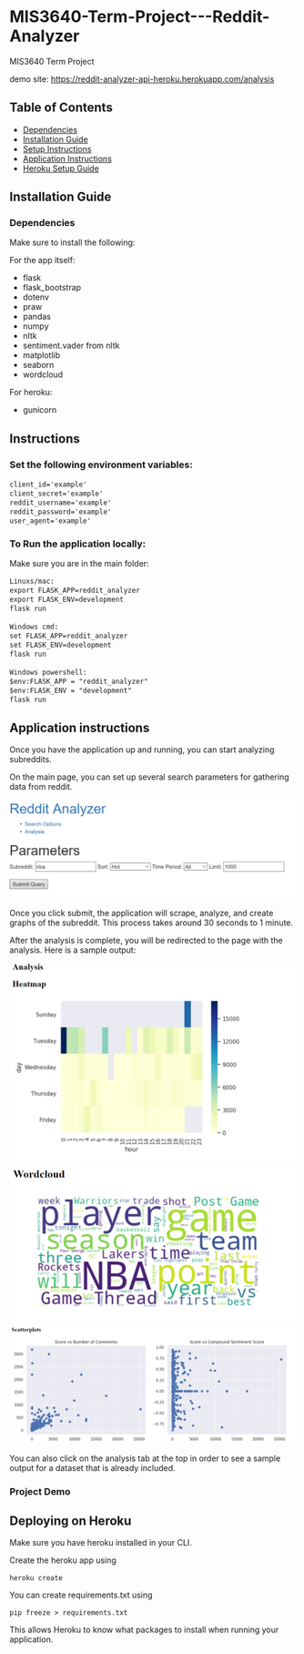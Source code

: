 # MIS3640-Term-Project---Reddit-Analyzer
MIS3640 Term Project

demo site:
https://reddit-analyzer-api-heroku.herokuapp.com/analysis

## Table of Contents

- [Dependencies](#Dependencies)
- [Installation Guide](#Installation)
- [Setup Instructions](#Setup)
- [Application Instructions](#Application)
- [Heroku Setup Guide](#Heroku)

## <a name="Dependencies">Installation Guide</a>

### Dependencies
Make sure to install the following:

For the app itself:

- flask
- flask_bootstrap 
- dotenv
- praw
- pandas
- numpy
- nltk
- sentiment.vader from nltk
- matplotlib
- seaborn
- wordcloud

For heroku:

- gunicorn

## <a name="Installation">Instructions</a>

### Set the following environment variables:

```
client_id='example'
client_secret='example'
reddit_username='example'
reddit_password='example'
user_agent='example'
```

### To Run the application locally:
Make sure you are in the main folder:

```
Linuxs/mac:
export FLASK_APP=reddit_analyzer
export FLASK_ENV=development
flask run

Windows cmd:
set FLASK_APP=reddit_analyzer
set FLASK_ENV=development
flask run

Windows powershell:
$env:FLASK_APP = "reddit_analyzer"
$env:FLASK_ENV = "development"
flask run
```

## <a name="Application">Application instructions</a>

Once you have the application up and running, you can start analyzing subreddits.

On the main page, you can set up several search parameters for gathering data from reddit.

![](images/Main_page_2.png)

Once you click submit, the application will scrape, analyze, and create graphs of the subreddit. This process takes around 30 seconds to 1 minute.

After the analysis is complete, you will be redirected to the page with the analysis. Here is a sample output:

![](images/analysis_heatmap.png)
![](images/analysis_wordmap.png)
![](images/analysis_scatterplot.png)

You can also click on the analysis tab at the top in order to see a sample output for a dataset that is already included.

### Project Demo

## <a name="Heroku">Deploying on Heroku</a>

Make sure you have heroku installed in your CLI.

Create the heroku app using

```
heroku create
```

You can create requirements.txt using

```
pip freeze > requirements.txt
```

This allows Heroku to know what packages to install when running your application.
